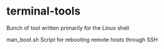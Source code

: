 # terminal-tools
Bunch of tool written primarily for the Linux shell

man_boot.sh	Script for rebooting remote hosts through SSH
